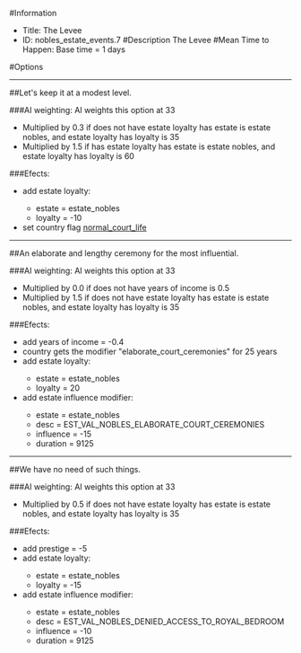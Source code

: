 #Information
 - Title: The Levee
 - ID: nobles_estate_events.7
#Description
The Levee
#Mean Time to Happen:
Base time = 1 days

#Options

___
##Let's keep it at a modest level.

###AI weighting:
AI weights this option at 33
 - Multiplied by 0.3 if does not have estate loyalty has estate is estate nobles, and estate loyalty has loyalty is 35
 - Multiplied by 1.5 if has estate loyalty has estate is estate nobles, and estate loyalty has loyalty is 60


###Efects:<ul><li>add estate loyalty:</li><ul><li>estate = estate_nobles</li><li>loyalty = -10</li></ul><li>set country flag [normal_court_life](../flags/normal_court_life.md)</li></ul>

___
##An elaborate and lengthy ceremony for the most influential.

###AI weighting:
AI weights this option at 33
 - Multiplied by 0.0 if does not have years of income is 0.5
 - Multiplied by 1.5 if does not have estate loyalty has estate is estate nobles, and estate loyalty has loyalty is 35


###Efects:<ul><li>add years of income = -0.4</li><li>country gets the modifier "elaborate_court_ceremonies" for 25 years</li><li>add estate loyalty:</li><ul><li>estate = estate_nobles</li><li>loyalty = 20</li></ul><li>add estate influence modifier:</li><ul><li>estate = estate_nobles</li><li>desc = EST_VAL_NOBLES_ELABORATE_COURT_CEREMONIES</li><li>influence = -15</li><li>duration = 9125</li></ul></ul>

___
##We have no need of such things.

###AI weighting:
AI weights this option at 33
 - Multiplied by 0.5 if does not have estate loyalty has estate is estate nobles, and estate loyalty has loyalty is 35


###Efects:<ul><li>add prestige = -5</li><li>add estate loyalty:</li><ul><li>estate = estate_nobles</li><li>loyalty = -15</li></ul><li>add estate influence modifier:</li><ul><li>estate = estate_nobles</li><li>desc = EST_VAL_NOBLES_DENIED_ACCESS_TO_ROYAL_BEDROOM</li><li>influence = -10</li><li>duration = 9125</li></ul></ul>

